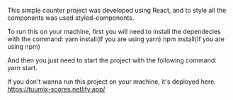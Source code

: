 This simple counter project was developed using React, and to style all the components was used styled-components.

To run this on your machine, first you will need to install the dependecies with the command:
  yarn install(If you are using yarn)
  npm install(If you are using npm)

And then you just need to start the project with the following command:
  yarn start.
  
If you don't wanna run this project on your machine, it's deployed here: https://tuumix-scores.netlify.app/

